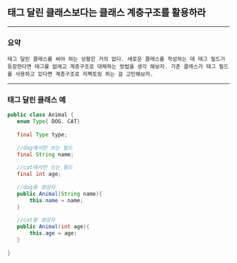 ## 태그 달린 클래스보다는 클래스 계층구조를 활용하라

---

### 요약
`태그 달린 클래스를 써야 하는 상황은 거의 없다. 새로운 클래스를 작성하는
데 태그 필드가 등장한다면 태그를 없애고 계층구조로 대체하는 방법을 생각
해보자. 기존 클래스가 태그 필드를 사용하고 있다면 계층구조로 리펙토링
하는 걸 고민해보자.`

---

### 태그 달린 클래스 예

 ```java
public class Animal {
    enum Type{ DOG, CAT}
    
    final Type type;
    
    //dog에서만 쓰는 필드
    final String name;
    
    //cat에서만 쓰는 필드
    final int age;
    
    //dog용 생성자
    public Animal(String name){
        this.name = name;
    }
    
    //cat용 생성자
    public Animal(int age){
        this.age = age;
    }
    
}
```